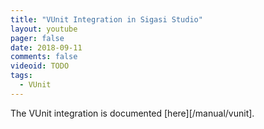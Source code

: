 ```yaml
---
title: "VUnit Integration in Sigasi Studio"
layout: youtube
pager: false
date: 2018-09-11
comments: false
videoid: TODO
tags:
  - VUnit
---
```


The VUnit integration is documented [here][/manual/vunit].

